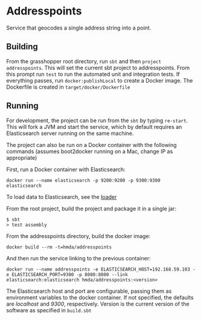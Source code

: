# Addresspoints

Service that geocodes a single address string into a point. 


## Building

From the grasshopper root directory, run `sbt` and then `project addresspoints`. This will set the current sbt project to addresspoints.
From this prompt run `test` to run the automated unit and integration tests. If everything passes, run `docker:publishLocal` to create a Docker image. 
The Dockerfile is created in `target/docker/Dockerfile`

## Running

For development, the project can be run from the `sbt` by typing `re-start`. This will fork a JVM and start the service, which by default requires an Elasticsearch server running on the same machine. 

The project can also be run on a Docker container with the following commands (assumes boot2docker running on a Mac, change IP as appropriate)

First, run a Docker container with Elasticsearch:

`docker run --name elasticsearch -p 9200:9200 -p 9300:9300 elasticsearch`

To load data to Elasticsearch, see the [loader](https://github.com/cfpb/grasshopper-loader)

From the root project, build the project and package it in a single jar:

```
$ sbt
> test assembly
````

From the addresspoints directory, build the docker image:

`docker build --rm -t=hmda/addresspoints`

And then run the service linking to the previous container:

`docker run --name addresspoints -e ELASTICSEARCH_HOST=192.168.59.103 -e ELASTICSEARCH_PORT=9300 -p 8080:8080 --link elasticsearch:elasticsearch hmda/addresspoints:<version>`

The Elasticsearch host and port are configurable, passing them as environment variables to the docker container. If not specified, the defaults are _localhost_ and _9300_, respectively.
Version is the current version of the software as specified in `build.sbt`
